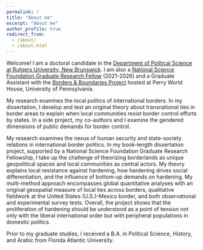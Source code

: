 ```yaml
---
permalink: /
title: "About me"
excerpt: "About me"
author_profile: true
redirect_from: 
  - /about/
  - /about.html
---
```


Welcome! I am a doctoral candidate in the [Department of Political Science at Rutgers University, New Brunswick](https://polisci.rutgers.edu/). I am also a [National Science Foundation Graduate Research Fellow](https://www.nsfgrfp.org/) (2021-2026) and a Graduate Assistant with the [Borders & Boundaries Project](https://global.upenn.edu/perryworldhouse/borders-and-boundaries-project) hosted at Perry World House, University of Pennsylvania.

My research examines the local politics of international borders. In my dissertation, I develop and test an original theory about transnational ties in border areas to explain when local communities resist border control efforts by states. In a side project, my co-authors and I examine the gendered dimensions of public demands for border control. 

My research examines the nexus of human security and state-society relations in international border politics. In my book-length dissertation project, supported by a National Science Foundation Graduate Research Fellowship, I take up the challenge of theorizing borderlands as unique geopolitical spaces and local communities as central actors. My theory explains local resistance against hardening, how hardening drives social differentiation, and the influence of bottom-up demands on hardening. My multi-method approach encompasses global quantitative analyses with an original geospatial measure of local ties across borders, qualitative fieldwork at the United States (U.S.)–Mexico border, and both observational and experimental survey tests. Overall, the project shows that the proliferation of hardening should be understood as a point of tension not only with the liberal international order but with peripheral populations in domestic politics.

Prior to my graduate studies, I received a B.A. in Political Science, History, and Arabic from Florida Atlantic University.

